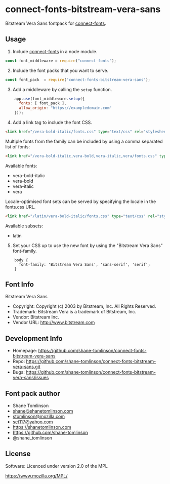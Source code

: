 # connect-fonts-bitstream-vera-sans

Bitstream Vera Sans fontpack for [connect-fonts](https://github.com/shane-tomlinson/connect-fonts).

## Usage

1. Include [connect-fonts](https://github.com/shane-tomlinson/connect-fonts) in a node module.
```js
const font_middleware = require("connect-fonts");
```

2. Include the font packs that you want to serve.
```js
const font_pack  = require("connect-fonts-bitstream-vera-sans");
```

3. Add a middleware by calling the `setup` function.
```js
    app.use(font_middleware.setup({
      fonts: [ font_pack ],
      allow_origin: "https://exampledomain.com"
    }));
```

4. Add a link tag to include the font CSS.
```html
<link href="/vera-bold-italic/fonts.css" type="text/css" rel="stylesheet"/ >
```

Multiple fonts from the family can be included by using a comma separated list of fonts:
```html
<link href="/vera-bold-italic,vera-bold,vera-italic,vera/fonts.css" type="text/css" rel="stylesheet"/ >
```

Available fonts:
* vera-bold-italic
* vera-bold
* vera-italic
* vera

Locale-optimised font sets can be served by specifying the locale in the fonts.css URL.
```html
<link href="/latin/vera-bold-italic/fonts.css" type="text/css" rel="stylesheet"/ >
```

Available subsets:
* latin

5. Set your CSS up to use the new font by using the "Bitstream Vera Sans" font-family.
```
    body {
      font-family: 'Bitstream Vera Sans', 'sans-serif', 'serif';
    }
```

## Font Info
Bitstream Vera Sans

* Copyright: Copyright (c) 2003 by Bitstream, Inc. All Rights Reserved.
* Trademark: Bitstream Vera is a trademark of Bitstream, Inc.
* Vendor: Bitstream Inc.
* Vendor URL: http://www.bitstream.com

## Development Info
* Homepage: https://github.com/shane-tomlinson/connect-fonts-bitstream-vera-sans
* Repo: https://github.com/shane-tomlinson/connect-fonts-bitstream-vera-sans.git
* Bugs: https://github.com/shane-tomlinson/connect-fonts-bitstream-vera-sans/issues

## Font pack author
* Shane Tomlinson
* shane@shanetomlinson.com
* stomlinson@mozilla.com
* set117@yahoo.com
* https://shanetomlinson.com
* https://github.com/shane-tomlinson
* @shane_tomlinson


## License


  

Software: Licenced under version 2.0 of the MPL

  https://www.mozilla.org/MPL/

